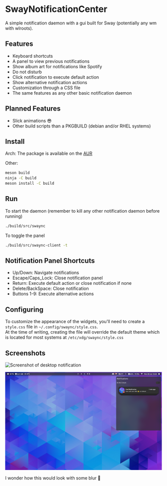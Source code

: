 # SwayNotificationCenter

A simple notification daemon with a gui built for Sway (potentially any wm with wlroots).

## Features

- Keyboard shortcuts
- A panel to view previous notifications
- Show album art for notifications like Spotify
- Do not disturb
- Click notification to execute default action
- Show alternative notification actions
- Customization through a CSS file
- The same features as any other basic notification daemon

## Planned Features

- Slick animations 😎
- Other build scripts than a PKGBUILD (debian and/or RHEL systems)

## Install

Arch:
The package is available on the [AUR](https://aur.archlinux.org/packages/swaync-git/)

Other:

```zsh
meson build
ninja -C build
meson install -C build
```

## Run

To start the daemon (remember to kill any other notification daemon before running)

```zsh
./build/src/swaync
```

To toggle the panel

```zsh
./build/src/swaync-client -t
```

## Notification Panel Shortcuts

- Up/Down: Navigate notifications
- Escape/Caps_Lock: Close notification panel
- Return: Execute default action or close notification if none
- Delete/BackSpace: Close notification
- Buttons 1-9: Execute alternative actions

## Configuring

To customize the appearance of the widgets, you'll need to create a `style.css` file in `~/.config/swaync/style.css`.
<br>At the time of writing, creating the file will override the default theme which is located for most systems at `/etc/xdg/swaync/style.css`

## Screenshots

![Screenshot of desktop notification](./assets/desktop.png)

![Screenshot of panel](./assets/panel.png)

I wonder how this would look with some blur 🤔
